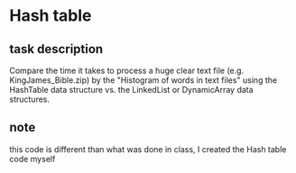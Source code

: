 # Hash table

## task description

Compare the time it takes to process a huge clear text file (e.g.  KingJames_Bible.zip) by the "Histogram of words in text files" using the HashTable data structure vs. the LinkedList or DynamicArray data structures.

## note

this code is different than what was done in class, I created the Hash table code myself

